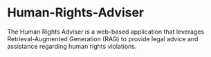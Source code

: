 # Human-Rights-Adviser
The Human Rights Adviser is a web-based application that leverages Retrieval-Augmented Generation (RAG) to provide legal advice and assistance regarding human rights violations. 
